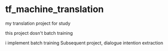 # tf_machine_translation

my translation project for study

this project dosn't batch training

i implement batch training Subsequent project, dialogue intention extraction
